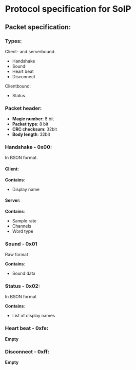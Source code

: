 # Protocol specification for SoIP

## Packet specification:

### Types:
Client- and serverbound:
- Handshake
- Sound
- Heart beat
- Disconnect

Clientbound:
- Status

### Packet header:

- **Magic number**: 8 bit
- **Packet type**: 8 bit
- **CRC checksum**: 32bit
- **Body length**: 32bit

### Handshake - 0x00:
In BSON format.

#### Client:
**Contains**:
- Display name

#### Server:
**Contains**:
- Sample rate
- Channels
- Word type

### Sound - 0x01
Raw format

**Contains**:
- Sound data

### Status - 0x02:
In BSON format

**Contains**:
- List of display names


### Heart beat - 0xfe:
**Empty**

### Disconnect - 0xff:
**Empty**


